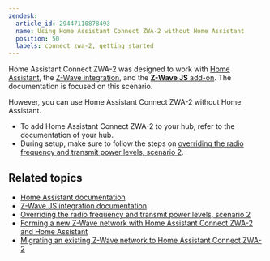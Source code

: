 ```yaml
---
zendesk:
  article_id: 29447110878493
  name: Using Home Assistant Connect ZWA-2 without Home Assistant
  position: 50
  labels: connect zwa-2, getting started
---
```


Home Assistant Connect ZWA-2 was designed to work with [Home Assistant](https://www.home-assistant.io/), the [Z-Wave integration](https://www.home-assistant.io/integrations/zwave_js/), and the [**Z-Wave JS** add-on](https://my.home-assistant.io/redirect/supervisor_addon/?addon=core_zwave_js). The documentation is focused on this scenario.

However, you can use Home Assistant Connect ZWA-2 without Home Assistant.

- To add Home Assistant Connect ZWA-2 to your hub, refer to the documentation of your hub.
- During setup, make sure to follow the steps on [overriding the radio frequency and transmit power levels, scenario 2](/hc/en-us/articles/29059418289821).

## Related topics

- [Home Assistant documentation](https://www.home-assistant.io/)
- [Z-Wave JS integration documentation](https://www.home-assistant.io/integrations/zwave_js/)
- [Overriding the radio frequency and transmit power levels, scenario 2](/hc/en-us/articles/29059418289821)
- [Forming a new Z-Wave network with Home Assistant Connect ZWA-2 and Home Assistant](/hc/en-us/articles/28685765309853)
- [Migrating an existing Z-Wave network to Home Assistant Connect ZWA-2](/hc/en-us/articles/29529265751965)